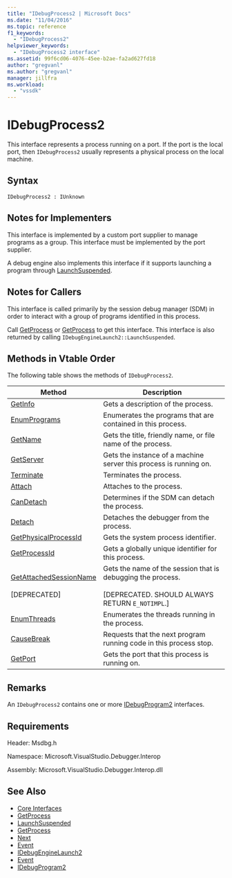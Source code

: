 ```yaml
---
title: "IDebugProcess2 | Microsoft Docs"
ms.date: "11/04/2016"
ms.topic: reference
f1_keywords:
  - "IDebugProcess2"
helpviewer_keywords:
  - "IDebugProcess2 interface"
ms.assetid: 99f6cd06-4076-45ee-b2ae-fa2ad627fd18
author: "gregvanl"
ms.author: "gregvanl"
manager: jillfra
ms.workload:
  - "vssdk"
---
```

# IDebugProcess2
This interface represents a process running on a port. If the port is the local port, then `IDebugProcess2` usually represents a physical process on the local machine.

## Syntax

```
IDebugProcess2 : IUnknown
```

## Notes for Implementers
 This interface is implemented by a custom port supplier to manage programs as a group. This interface must be implemented by the port supplier.

 A debug engine also implements this interface if it supports launching a program through [LaunchSuspended](../../../extensibility/debugger/reference/idebugenginelaunch2-launchsuspended.md).

## Notes for Callers
 This interface is called primarily by the session debug manager (SDM) in order to interact with a group of programs identified in this process.

 Call [GetProcess](../../../extensibility/debugger/reference/idebugprogram2-getprocess.md) or [GetProcess](../../../extensibility/debugger/reference/idebugport2-getprocess.md) to get this interface. This interface is also returned by calling `IDebugEngineLaunch2::LaunchSuspended`.

## Methods in Vtable Order
 The following table shows the methods of `IDebugProcess2`.

|Method|Description|
|------------|-----------------|
|[GetInfo](../../../extensibility/debugger/reference/idebugprocess2-getinfo.md)|Gets a description of the process.|
|[EnumPrograms](../../../extensibility/debugger/reference/idebugprocess2-enumprograms.md)|Enumerates the programs that are contained in this process.|
|[GetName](../../../extensibility/debugger/reference/idebugprocess2-getname.md)|Gets the title, friendly name, or file name of the process.|
|[GetServer](../../../extensibility/debugger/reference/idebugprocess2-getserver.md)|Gets the instance of a machine server this process is running on.|
|[Terminate](../../../extensibility/debugger/reference/idebugprocess2-terminate.md)|Terminates the process.|
|[Attach](../../../extensibility/debugger/reference/idebugprocess2-attach.md)|Attaches to the process.|
|[CanDetach](../../../extensibility/debugger/reference/idebugprocess2-candetach.md)|Determines if the SDM can detach the process.|
|[Detach](../../../extensibility/debugger/reference/idebugprocess2-detach.md)|Detaches the debugger from the process.|
|[GetPhysicalProcessId](../../../extensibility/debugger/reference/idebugprocess2-getphysicalprocessid.md)|Gets the system process identifier.|
|[GetProcessId](../../../extensibility/debugger/reference/idebugprocess2-getprocessid.md)|Gets a globally unique identifier for this process.|
|[GetAttachedSessionName](../../../extensibility/debugger/reference/idebugprocess2-getattachedsessionname.md)<br /><br /> [DEPRECATED]|Gets the name of the session that is debugging the process.<br /><br /> [DEPRECATED. SHOULD ALWAYS RETURN `E_NOTIMPL`.]|
|[EnumThreads](../../../extensibility/debugger/reference/idebugprocess2-enumthreads.md)|Enumerates the threads running in the process.|
|[CauseBreak](../../../extensibility/debugger/reference/idebugprocess2-causebreak.md)|Requests that the next program running code in this process stop.|
|[GetPort](../../../extensibility/debugger/reference/idebugprocess2-getport.md)|Gets the port that this process is running on.|

## Remarks
 An `IDebugProcess2` contains one or more [IDebugProgram2](../../../extensibility/debugger/reference/idebugprogram2.md) interfaces.

## Requirements
 Header: Msdbg.h

 Namespace: Microsoft.VisualStudio.Debugger.Interop

 Assembly: Microsoft.VisualStudio.Debugger.Interop.dll

## See Also
- [Core Interfaces](../../../extensibility/debugger/reference/core-interfaces.md)
- [GetProcess](../../../extensibility/debugger/reference/idebugport2-getprocess.md)
- [LaunchSuspended](../../../extensibility/debugger/reference/idebugenginelaunch2-launchsuspended.md)
- [GetProcess](../../../extensibility/debugger/reference/idebugprogram2-getprocess.md)
- [Next](../../../extensibility/debugger/reference/ienumdebugprocesses2-next.md)
- [Event](../../../extensibility/debugger/reference/idebugportevents2-event.md)
- [IDebugEngineLaunch2](../../../extensibility/debugger/reference/idebugenginelaunch2.md)
- [Event](../../../extensibility/debugger/reference/idebugeventcallback2-event.md)
- [IDebugProgram2](../../../extensibility/debugger/reference/idebugprogram2.md)